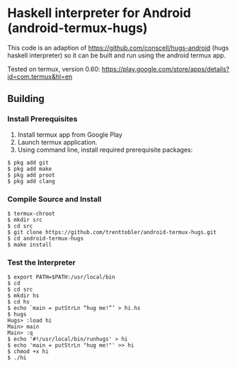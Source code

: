 # Haskell interpreter for Android (android-termux-hugs)

This code is an adaption of https://github.com/conscell/hugs-android (hugs haskell interpreter) so it can be built and run using the android termux app.

Tested on termux, version 0.60: https://play.google.com/store/apps/details?id=com.termux&hl=en

## Building

### Install Prerequisites

1. Install termux app from Google Play
1. Launch termux application.
1. Using command line, install required prerequisite packages:
```
$ pkg add git
$ pkg add make
$ pkg add proot
$ pkg add clang
```

### Compile Source and Install
```
$ termux-chroot
$ mkdir src
$ cd src
$ git clone https://github.com/trenttobler/android-termux-hugs.git
$ cd android-termux-hugs
$ make install
```

### Test the Interpreter
```
$ export PATH=$PATH:/usr/local/bin
$ cd
$ cd src
$ mkdir hs
$ cd hs
$ echo `main = putStrLn “hug me!”’ > hi.hs
$ hugs
Hugs> :load hi
Main> main
Main> :q
$ echo '#!/usr/local/bin/runhugs' > hi
$ echo 'main = putStrLn "hug me!"' >> hi
$ chmod +x hi
$ ./hi
```
